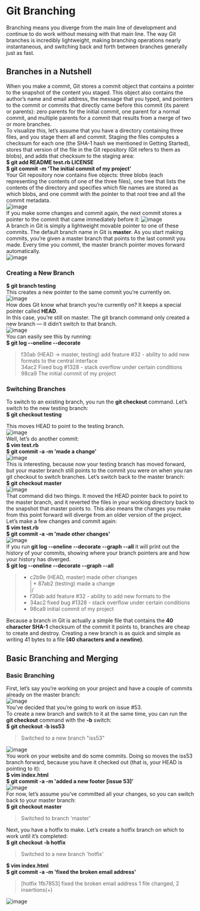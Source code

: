 # Git Branching
Branching means you diverge from the main line of development and continue to do work without messing with that main line. The way Git branches is incredibly lightweight, making branching operations nearly instantaneous, and switching back and forth between branches generally just as fast.  
## Branches in a Nutshell
When you make a commit, Git stores a commit object that contains a pointer to the snapshot of the content you staged. This object also contains the author’s name and email address, the message that you typed, and pointers to the commit or commits that directly came before this commit (its parent or parents): zero parents for the initial commit, one parent for a normal commit, and multiple parents for a commit that results from a merge of two or more branches.  
To visualize this, let’s assume that you have a directory containing three files, and you stage them all and commit. Staging the files computes a checksum for each one (the SHA-1 hash we mentioned in Getting Started), stores that version of the file in the Git repository (Git refers to them as blobs), and adds that checksum to the staging area:  
**$ git add README test.rb LICENSE  
$ git commit -m 'The initial commit of my project'**  
Your Git repository now contains five objects: three blobs (each representing the contents of one of the three files), one tree that lists the contents of the directory and specifies which file names are stored as which blobs, and one commit with the pointer to that root tree and all the commit metadata.  
![image](https://github.com/bing1980/Pro-Git/blob/master/img/branch1.PNG)  
If you make some changes and commit again, the next commit stores a pointer to the commit that came immediately before it:
![image](https://github.com/bing1980/Pro-Git/blob/master/img/branch2.PNG)  
A branch in Git is simply a lightweight movable pointer to one of these commits. The default branch name in Git is **master**. As you start making commits, you’re given a master branch that points to the last commit you made. Every time you commit, the master branch pointer moves forward automatically.  
![image](https://github.com/bing1980/Pro-Git/blob/master/img/branch3.PNG)  
### Creating a New Branch 
**$ git branch testing**  
This creates a new pointer to the same commit you’re currently on.  
![image](https://github.com/bing1980/Pro-Git/blob/master/img/branch4.PNG)  
How does Git know what branch you’re currently on? It keeps a special pointer called **HEAD**.  
In this case, you’re still on master. The git branch command only created a new branch — it didn’t switch to that branch.  
![image](https://github.com/bing1980/Pro-Git/blob/master/img/branch5.PNG)  
You can easily see this by running:  
**$ git log --oneline --decorate**  
> f30ab (HEAD -> master, testing) add feature #32 - ability to add new formats to the central interface  
34ac2 Fixed bug #1328 - stack overflow under certain conditions  
98ca9 The initial commit of my project  
### Switching Branches
To switch to an existing branch, you run the **git checkout** command. Let’s switch to the new testing branch:  
**$ git checkout testing**  

This moves HEAD to point to the testing branch.  
![image](https://github.com/bing1980/Pro-Git/blob/master/img/switch1.PNG)  
Well, let’s do another commit:  
**$ vim test.rb  
$ git commit -a -m 'made a change'**  
![image](https://github.com/bing1980/Pro-Git/blob/master/img/switch2.PNG)  
This is interesting, because now your testing branch has moved forward, but your master branch still points to the commit you were on when you ran git checkout to switch branches. Let’s switch back to the master branch:  
**$ git checkout master**  
![image](https://github.com/bing1980/Pro-Git/blob/master/img/switch3.PNG)  
That command did two things. It moved the HEAD pointer back to point to the master branch, and it
reverted the files in your working directory back to the snapshot that master points to. This also means the changes you make from this point forward will diverge from an older version of the project.  
Let’s make a few changes and commit again:  
**$ vim test.rb  
$ git commit -a -m 'made other changes'**  
![image](https://github.com/bing1980/Pro-Git/blob/master/img/switch4.PNG)  
If you run **git log --oneline --decorate --graph --all** it will print out the history of your commits, showing where your branch pointers are and how your history has diverged.  
**$ git log --oneline --decorate --graph --all**  
> * c2b9e (HEAD, master) made other changes  
| * 87ab2 (testing) made a change  
|/  
> * f30ab add feature #32 - ability to add new formats to the  
> * 34ac2 fixed bug #1328 - stack overflow under certain conditions  
> * 98ca9 initial commit of my project  

Because a branch in Git is actually a simple file that contains the **40 character SHA-1** checksum of the commit it points to, branches are cheap to create and destroy. Creating a new branch is as quick and simple as writing 41 bytes to a file **(40 characters and a newline)**.

## Basic Branching and Merging
### Basic Branching  
First, let’s say you’re working on your project and have a couple of commits already on the master branch:  
![image](https://github.com/bing1980/Pro-Git/blob/master/img/basic_branching1.PNG)  
You’ve decided that you’re going to work on issue #53.  
To create a new branch and switch to it at the same time, you can run the **git checkout** command with the **-b** switch:  
**$ git checkout -b iss53**  
> Switched to a new branch "iss53"  

![image](https://github.com/bing1980/Pro-Git/blob/master/img/basic_branching2.PNG)  
You work on your website and do some commits. Doing so moves the iss53 branch forward, because you have it checked out (that is, your HEAD is pointing to it):  
**$ vim index.html**  
**$ git commit -a -m 'added a new footer [issue 53]'**  
![image](https://github.com/bing1980/Pro-Git/blob/master/img/basic_branching3.PNG)  
For now, let’s assume you’ve committed all your changes, so you can switch back to your master branch:  
**$ git checkout master**  
> Switched to branch 'master' 

Next, you have a hotfix to make. Let’s create a hotfix branch on which to work until it’s completed:  
**$ git checkout -b hotfix**  
> Switched to a new branch 'hotfix'

**$ vim index.html**  
**$ git commit -a -m 'fixed the broken email address'**  
> [hotfix 1fb7853] fixed the broken email address
> 1 file changed, 2 insertions(+)  

![image](https://github.com/bing1980/Pro-Git/blob/master/img/basic_branching4.PNG)  









